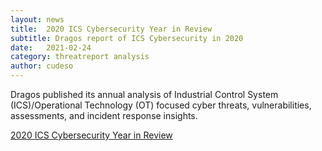 ```yaml
---
layout: news
title:  2020 ICS Cybersecurity Year in Review
subtitle: Dragos report of ICS Cybersecurity in 2020
date:   2021-02-24
category: threatreport analysis
author: cudeso
---
```

Dragos published its annual analysis of Industrial Control System (ICS)/Operational Technology (OT) focused cyber threats, vulnerabilities, assessments, and incident response insights. 

[2020 ICS Cybersecurity Year in Review](https://www.dragos.com/blog/industry-news/2020-ics-cybersecurity-year-in-review/)



